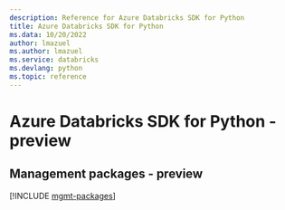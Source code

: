 ```yaml
---
description: Reference for Azure Databricks SDK for Python
title: Azure Databricks SDK for Python
ms.data: 10/20/2022
author: lmazuel
ms.author: lmazuel
ms.service: databricks
ms.devlang: python
ms.topic: reference
---
```

# Azure Databricks SDK for Python - preview

## Management packages - preview
[!INCLUDE [mgmt-packages](databricks-mgmt-index.md)]